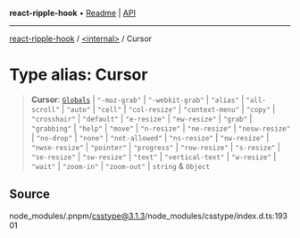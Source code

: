 **react-ripple-hook** • [Readme](../../README.md) \| [API](../../globals.md)

---

[react-ripple-hook](../../README.md) / [\<internal\>](../README.md) / Cursor

# Type alias: Cursor

> **Cursor**: [`Globals`](Globals.md) \| `"-moz-grab"` \| `"-webkit-grab"` \| `"alias"` \| `"all-scroll"` \| `"auto"` \| `"cell"` \| `"col-resize"` \| `"context-menu"` \| `"copy"` \| `"crosshair"` \| `"default"` \| `"e-resize"` \| `"ew-resize"` \| `"grab"` \| `"grabbing"` \| `"help"` \| `"move"` \| `"n-resize"` \| `"ne-resize"` \| `"nesw-resize"` \| `"no-drop"` \| `"none"` \| `"not-allowed"` \| `"ns-resize"` \| `"nw-resize"` \| `"nwse-resize"` \| `"pointer"` \| `"progress"` \| `"row-resize"` \| `"s-resize"` \| `"se-resize"` \| `"sw-resize"` \| `"text"` \| `"vertical-text"` \| `"w-resize"` \| `"wait"` \| `"zoom-in"` \| `"zoom-out"` \| `string` & `Object`

## Source

node_modules/.pnpm/csstype@3.1.3/node_modules/csstype/index.d.ts:19301
